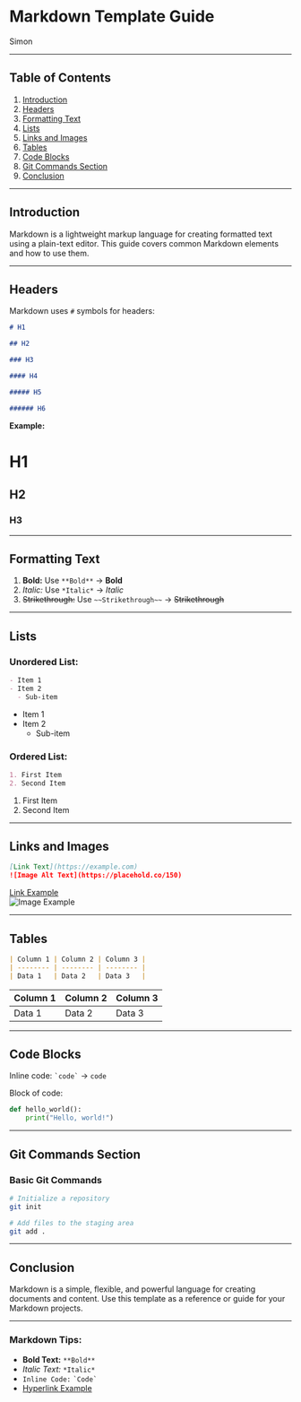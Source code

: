 # **Markdown Template Guide**

Simon

---

## **Table of Contents**

1. [Introduction](#introduction)
2. [Headers](#headers)
3. [Formatting Text](#formatting-text)
4. [Lists](#lists)
5. [Links and Images](#links-and-images)
6. [Tables](#tables)
7. [Code Blocks](#code-blocks)
8. [Git Commands Section](#git-commands-section)
9. [Conclusion](#conclusion)

---

## **Introduction**

Markdown is a lightweight markup language for creating formatted text using a plain-text editor. This guide covers common Markdown elements and how to use them.

---

## **Headers**

Markdown uses `#` symbols for headers:

```markdown
# H1

## H2

### H3

#### H4

##### H5

###### H6
```

**Example:**

# H1

## H2

### H3

---

## **Formatting Text**

1. **Bold:** Use `**Bold**` → **Bold**
2. _Italic:_ Use `*Italic*` → _Italic_
3. ~~Strikethrough:~~ Use `~~Strikethrough~~` → ~~Strikethrough~~

---

## **Lists**

### **Unordered List:**

```markdown
- Item 1
- Item 2
  - Sub-item
```

- Item 1
- Item 2
  - Sub-item

### **Ordered List:**

```markdown
1. First Item
2. Second Item
```

1. First Item
2. Second Item

---

## **Links and Images**

```markdown
[Link Text](https://example.com)
![Image Alt Text](https://placehold.co/150)
```

[Link Example](https://example.com)  
![Image Example](https://placehold.co/150)

---

## **Tables**

```markdown
| Column 1 | Column 2 | Column 3 |
| -------- | -------- | -------- |
| Data 1   | Data 2   | Data 3   |
```

| Column 1 | Column 2 | Column 3 |
| -------- | -------- | -------- |
| Data 1   | Data 2   | Data 3   |

---

## **Code Blocks**

Inline code: `` `code` `` → `code`

Block of code:

```python
def hello_world():
    print("Hello, world!")
```

---

## **Git Commands Section**

### **Basic Git Commands**

```bash
# Initialize a repository
git init

# Add files to the staging area
git add .
```

---

## **Conclusion**

Markdown is a simple, flexible, and powerful language for creating documents and content. Use this template as a reference or guide for your Markdown projects.

---

### **Markdown Tips:**

- **Bold Text:** `**Bold**`
- _Italic Text:_ `*Italic*`
- `Inline Code:` `` `Code` ``
- [Hyperlink Example](https://example.com)
